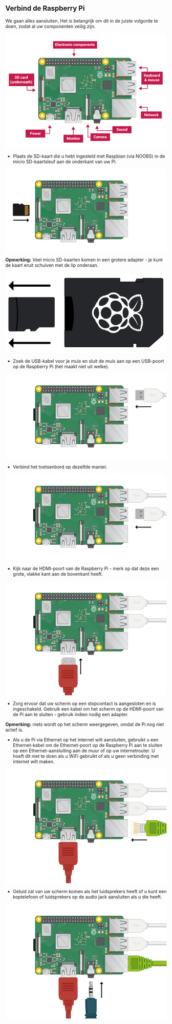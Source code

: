 ## Verbind de Raspberry Pi

We gaan alles aansluiten. Het is belangrijk om dit in de juiste volgorde te doen, zodat al uw componenten veilig zijn.

![pi-verbindingen](images/pi-labelled.png)

+ Plaats de SD-kaart die u hebt ingesteld met Raspbian (via NOOBS) in de micro SD-kaartsleuf aan de onderkant van uw Pi. 

![SD-kaart](images/pi-sd.png)

**Opmerking:** Veel micro SD-kaarten komen in een grotere adapter - je kunt de kaart eruit schuiven met de lip onderaan.

![SD-kaarthouder](images/sd-card-holder.png)

+ Zoek de USB-kabel voor je muis en sluit de muis aan op een USB-poort op de Raspberry Pi (het maakt niet uit welke).

![muis](images/pi-mouse.png)

+ Verbind het toetsenbord op dezelfde manier.

![toetsenbord](images/pi-keyboard.png)

+ Kijk naar de HDMI-poort van de Raspberry Pi - merk op dat deze een grote, vlakke kant aan de bovenkant heeft.

![hdmi](images/pi-hdmi.png)

+ Zorg ervoor dat uw scherm op een stopcontact is aangesloten en is ingeschakeld. Gebruik een kabel om het scherm op de HDMI-poort van de Pi aan te sluiten - gebruik indien nodig een adapter.

**Opmerking:** niets wordt op het scherm weergegeven, omdat de Pi nog niet actief is.

+ Als u de Pi via Ethernet op het internet wilt aansluiten, gebruikt u een Ethernet-kabel om de Ethernet-poort op de Raspberry Pi aan te sluiten op een Ethernet-aansluiting aan de muur of op uw internetrouter. U hoeft dit niet te doen als u WiFi gebruikt of als u geen verbinding met internet wilt maken.

![ethernet](images/pi-ethernet.png)

+ Geluid zal van uw scherm komen als het luidsprekers heeft of u kunt een koptelefoon of luidsprekers op de audio jack aansluiten als u die heeft.

![hoofdtelefoons](images/pi-headphones.png)